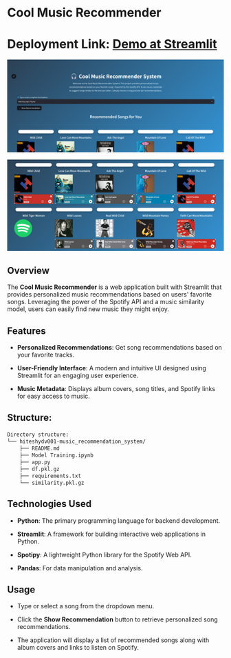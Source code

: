 Cool Music Recommender
======================

**Deployment Link:** [Demo at Streamlit](https://content-based-movie-recommend.streamlit.app/)
=========================================

![Screenshot](https://github.com/Hiteshydv001/music_recommendation_system/blob/main/Screenshot%202024-10-21%20013114.png)

![Screenshot](https://github.com/Hiteshydv001/music_recommendation_system/blob/main/Screenshot%202024-10-21%20013142.png)



Overview
--------

The **Cool Music Recommender** is a web application built with Streamlit that provides personalized music recommendations based on users' favorite songs. Leveraging the power of the Spotify API and a music similarity model, users can easily find new music they might enjoy.

Features
--------

*   **Personalized Recommendations**: Get song recommendations based on your favorite tracks.
    
*   **User-Friendly Interface**: A modern and intuitive UI designed using Streamlit for an engaging user experience.
    
*   **Music Metadata**: Displays album covers, song titles, and Spotify links for easy access to music.

Structure:
----------

```
Directory structure:
└── hiteshydv001-music_recommendation_system/
    ├── README.md
    ├── Model Training.ipynb
    ├── app.py
    ├── df.pkl.gz
    ├── requirements.txt
    └── similarity.pkl.gz

```
    

Technologies Used
-----------------

*   **Python**: The primary programming language for backend development.
    
*   **Streamlit**: A framework for building interactive web applications in Python.
    
*   **Spotipy**: A lightweight Python library for the Spotify Web API.
    
*   **Pandas**: For data manipulation and analysis.
    

Usage
-----

*   Type or select a song from the dropdown menu.
    
*   Click the **Show Recommendation** button to retrieve personalized song recommendations.
    
*   The application will display a list of recommended songs along with album covers and links to listen on Spotify.

